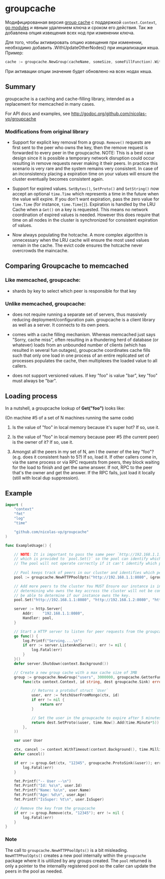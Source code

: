 # groupcache

Модифицированная версия [group cache](https://github.com/golang/groupcache) с
поддержкой `context.Context`, [go modules](https://github.com/golang/go/wiki/Modules) и явным удалением ключа и сроком его действия. 
Так же добавлена опция извещения всех нод при изменении ключа.

Для того, чтобы активировать опцию извещения при изменении, необходимо добавить .WithUpdateOtherNodes() 
при инциализации кеша. Пример:
```go
cache := groupcache.NewGroup(cacheName, someSize, someFillFunction).WithUpdateOtherNodes()
```
При активации опции значение будет обновлено на всех нодах кеша.

## Summary

groupcache is a caching and cache-filling library, intended as a
replacement for memcached in many cases.

For API docs and examples, see http://godoc.org/github.com/nicolas-vp/groupcache

   
### Modifications from original library

* Support for explicit key removal from a group. `Remove()` requests are 
  first sent to the peer who owns the key, then the remove request is 
  forwarded to every peer in the groupcache. NOTE: This is a best case design
  since it is possible a temporary network disruption could occur resulting
  in remove requests never making it their peers. In practice this scenario
  is very rare and the system remains very consistent. In case of an
  inconsistency placing a expiration time on your values will ensure the 
  cluster eventually becomes consistent again.

* Support for expired values. `SetBytes()`, `SetProto()` and `SetString()` now
  accept an optional `time.Time` which represents a time in the future when the
  value will expire. If you don't want expiration, pass the zero value for
  `time.Time` (for instance, `time.Time{}`). Expiration is handled by the LRU Cache
  when a `Get()` on a key is requested. This means no network coordination of
  expired values is needed. However this does require that time on all nodes in the
  cluster is synchronized for consistent expiration of values.

* Now always populating the hotcache. A more complex algorithm is unnecessary
  when the LRU cache will ensure the most used values remain in the cache. The
  evict code ensures the hotcache never overcrowds the maincache.

## Comparing Groupcache to memcached

### **Like memcached**, groupcache:

 * shards by key to select which peer is responsible for that key

### **Unlike memcached**, groupcache:

 * does not require running a separate set of servers, thus massively
   reducing deployment/configuration pain.  groupcache is a client
   library as well as a server.  It connects to its own peers.

 * comes with a cache filling mechanism.  Whereas memcached just says
   "Sorry, cache miss", often resulting in a thundering herd of
   database (or whatever) loads from an unbounded number of clients
   (which has resulted in several fun outages), groupcache coordinates
   cache fills such that only one load in one process of an entire
   replicated set of processes populates the cache, then multiplexes
   the loaded value to all callers.

 * does not support versioned values.  If key "foo" is value "bar",
   key "foo" must always be "bar".

## Loading process

In a nutshell, a groupcache lookup of **Get("foo")** looks like:

(On machine #5 of a set of N machines running the same code)

 1. Is the value of "foo" in local memory because it's super hot?  If so, use it.

 2. Is the value of "foo" in local memory because peer #5 (the current
    peer) is the owner of it?  If so, use it.

 3. Amongst all the peers in my set of N, am I the owner of the key
    "foo"?  (e.g. does it consistent hash to 5?)  If so, load it.  If
    other callers come in, via the same process or via RPC requests
    from peers, they block waiting for the load to finish and get the
    same answer.  If not, RPC to the peer that's the owner and get
    the answer.  If the RPC fails, just load it locally (still with
    local dup suppression).

## Example

```go
import (
    "context"
    "fmt"
    "log"
    "time"

    "github.com/nicolas-vp/groupcache"
)

func ExampleUsage() {

    // NOTE: It is important to pass the same peer `http://192.168.1.1:8080` to `NewHTTPPoolOpts`
    // which is provided to `pool.Set()` so the pool can identify which of the peers is our instance.
    // The pool will not operate correctly if it can't identify which peer is our instance.
    
    // Pool keeps track of peers in our cluster and identifies which peer owns a key.
    pool := groupcache.NewHTTPPoolOpts("http://192.168.1.1:8080", &groupcache.HTTPPoolOptions{})

    // Add more peers to the cluster You MUST Ensure our instance is included in this list else
    // determining who owns the key accross the cluster will not be consistent, and the pool won't
    // be able to determine if our instance owns the key.
    pool.Set("http://192.168.1.1:8080", "http://192.168.1.2:8080", "http://192.168.1.3:8080")

    server := http.Server{
        Addr:    "192.168.1.1:8080",
        Handler: pool,
    }

    // Start a HTTP server to listen for peer requests from the groupcache
    go func() {
        log.Printf("Serving....\n")
        if err := server.ListenAndServe(); err != nil {
            log.Fatal(err)
        }
    }()
    defer server.Shutdown(context.Background())

    // Create a new group cache with a max cache size of 3MB
    group := groupcache.NewGroup("users", 3000000, groupcache.GetterFunc(
        func(ctx context.Context, id string, dest groupcache.Sink) error {

            // Returns a protobuf struct `User`
            user, err := fetchUserFromMongo(ctx, id)
            if err != nil {
                return err
            }

            // Set the user in the groupcache to expire after 5 minutes
            return dest.SetProto(&user, time.Now().Add(time.Minute*5))
        },
    ))

    var user User

    ctx, cancel := context.WithTimeout(context.Background(), time.Millisecond*500)
    defer cancel()

    if err := group.Get(ctx, "12345", groupcache.ProtoSink(&user)); err != nil {
        log.Fatal(err)
    }

    fmt.Printf("-- User --\n")
    fmt.Printf("Id: %s\n", user.Id)
    fmt.Printf("Name: %s\n", user.Name)
    fmt.Printf("Age: %d\n", user.Age)
    fmt.Printf("IsSuper: %t\n", user.IsSuper)

    // Remove the key from the groupcache
    if err := group.Remove(ctx, "12345"); err != nil {
        log.Fatal(err)
    }
}

```
### Note
The call to `groupcache.NewHTTPPoolOpts()` is a bit misleading. `NewHTTPPoolOpts()` creates a new pool internally within the `groupcache` package where it is uitilized by any groups created. The `pool` returned is only a pointer to the internallly registered pool so the caller can update the peers in the pool as needed.
